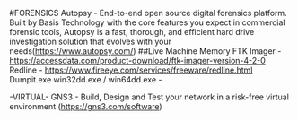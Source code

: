 #FORENSICS
Autopsy - End-to-end open source digital forensics platform. Built by Basis Technology with the core features you expect in commercial forensic tools, 
          Autopsy is a fast, thorough, and efficient hard drive investigation solution that evolves with your needs(https://www.autopsy.com/)
##Live Machine Memory
FTK Imager - https://accessdata.com/product-download/ftk-imager-version-4-2-0
Redline - https://www.fireeye.com/services/freeware/redline.html
Dumpit.exe
win32dd.exe / win64dd.exe -

-VIRTUAL-
GNS3 - Build, Design and Test your network in a risk-free virtual environment (https://gns3.com/software)

